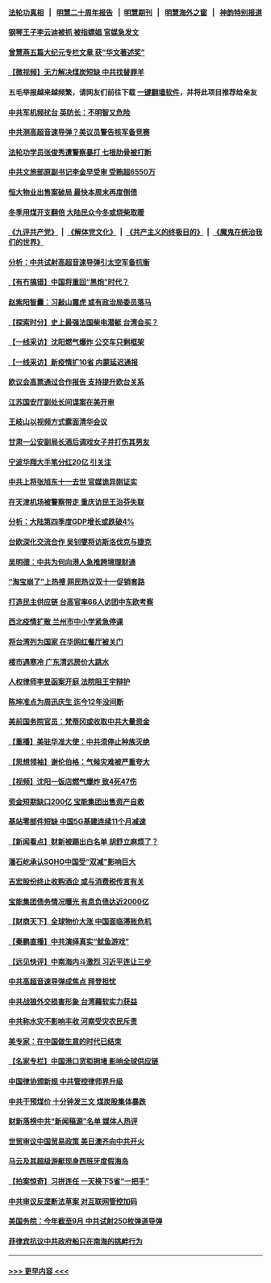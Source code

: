 #### [法轮功真相](https://github.com/gfw-breaker/truth/blob/master/README.md?t=0) &nbsp;&nbsp;|&nbsp;&nbsp; [明慧二十周年报告](https://github.com/gfw-breaker/mh-reports/blob/master/README.md?t=0) &nbsp;&nbsp;|&nbsp;&nbsp;[明慧期刊](https://github.com/gfw-breaker/mh-qikan) &nbsp;&nbsp;|&nbsp;&nbsp; [明慧海外之窗](https://github.com/gfw-breaker/mh-news/blob/master/README.md?t=0) &nbsp;&nbsp;|&nbsp;&nbsp; [神韵特别报道](https://github.com/gfw-breaker/mh-news/blob/master/shenyun.md?t=0)
#### [钢琴王子李云迪被抓 被指嫖娼 官媒急发文](../pages/nsc413/n13320435.md?t=10220150) 
#### [曾慧燕五篇大纪元专栏文章 获“华文著述奖”](../pages/nsc413/n13320504.md?t=10220150) 
#### [【微视频】无力解决煤炭短缺 中共找替罪羊](../pages/nsc413/n13318440.md?t=10220150) 
#### 五毛举报越来越频繁，请网友们前往下载 [一键翻墙软件](https://github.com/gfw-breaker/ssr-accounts)，并将此项目推荐给亲友
#### [中共军机频扰台 英防长：不明智又危险](../pages/nsc413/n13320315.md?t=10220150) 
#### [中共测高超音速导弹？美议员警告核军备竞赛](../pages/nsc413/n13320040.md?t=10220150) 
#### [法轮功学员张俊秀遭警察暴打 七根肋骨被打断](../pages/nsc413/n13317436.md?t=10220150) 
#### [中共文旅部原副书记李金早受审 受贿超6550万](../pages/nsc413/n13319718.md?t=10220150) 
#### [恒大物业出售案破局 最快本周末再度倒债](../pages/nsc413/n13319898.md?t=10220150) 
#### [冬季用煤开支翻倍 大陆民众今冬或烧柴取暖](../pages/nsc413/n13319962.md?t=10220150) 
#### [《九评共产党》](https://github.com/begood0513/9ping.md/blob/master/README.md) &nbsp;|&nbsp; [《解体党文化》](../../../../jtdwh.md/blob/master/README.md)  &nbsp;|&nbsp; [《共产主义的终极目的》](../../../../gczydzjmd.md/blob/master/README.md) &nbsp;|&nbsp; [《魔鬼在统治我们的世界》](../../../../mgztzwmdsj.md/blob/master/README.md) 
#### [分析：中共试射高超音速导弹引太空军备抗衡](../pages/nsc413/n13319881.md?t=10220150) 
#### [【有冇搞错】中国将重回“黑炮”时代？](../pages/nsc413/n13318549.md?t=10220150) 
#### [赵紫阳智囊：习敲山震虎 或有政治局委员落马](../pages/nsc413/n13319876.md?t=10220150) 
#### [【探索时分】史上最强法国柴电潜艇 台湾会买？](../pages/nsc413/n13318603.md?t=10220150) 
#### [【一线采访】沈阳燃气爆炸 公交车只剩框架](../pages/nsc413/n13319584.md?t=10220150) 
#### [【一线采访】新疫情扩10省 内蒙延迟通报](../pages/nsc413/n13318107.md?t=10220150) 
#### [欧议会高票通过合作报告 支持提升欧台关系](../pages/nsc413/n13319667.md?t=10220150) 
#### [江苏国安厅副处长间谍案在美开审](../pages/nsc413/n13318619.md?t=10220150) 
#### [王岐山以视频方式露面清华会议](../pages/nsc413/n13319705.md?t=10220150) 
#### [甘肃一公安副局长酒后调戏女子并打伤其男友](../pages/nsc413/n13319562.md?t=10220150) 
#### [宁波华翔大手笔分红20亿 引关注](../pages/nsc413/n13319446.md?t=10220150) 
#### [中共上将张旭东十一去世 官媒诡异刚证实](../pages/nsc413/n13319545.md?t=10220150) 
#### [在天津机场被警察带走 重庆访民王治芬失联](../pages/nsc413/n13319465.md?t=10220150) 
#### [分析：大陆第四季度GDP增长或跌破4%](../pages/nsc413/n13318748.md?t=10220150) 
#### [台欧深化交流合作 吴钊燮将访斯洛伐克与捷克](../pages/nsc413/n13319242.md?t=10220150) 
#### [吴明德：中共为何向港人急推跨境理财通](../pages/nsc413/n13318858.md?t=10220150) 
#### [“淘宝崩了”上热搜 网民热议双十一促销套路](../pages/nsc413/n13318806.md?t=10220150) 
#### [打造民主供应链 台高官率66人访团中东欧考察](../pages/nsc413/n13319010.md?t=10220150) 
#### [西北疫情扩散 兰州市中小学紧急停课](../pages/nsc413/n13319288.md?t=10220150) 
#### [将台湾列为国家 在华网红餐厅被关门](../pages/nsc413/n13319250.md?t=10220150) 
#### [楼市遇寒冷 广东清远房价大跳水](../pages/nsc413/n13318705.md?t=10220150) 
#### [人权律师李昱函案开庭 法院阻王宇辩护](../pages/nsc413/n13318774.md?t=10220150) 
#### [陈坤准点为周迅庆生 迄今12年没间断](../pages/nsc413/n13318652.md?t=10220150) 
#### [美前国务院官员：梵蒂冈或收取中共大量资金](../pages/nsc413/n13318636.md?t=10220150) 
#### [【重播】美驻华准大使：中共须停止种族灭绝](../pages/nsc413/n13318037.md?t=10220150) 
#### [【思想领袖】谢伦伯格：气候灾难被严重夸大](../pages/nsc413/n13297203.md?t=10220150) 
#### [【视频】沈阳一饭店燃气爆炸 致4死47伤](../pages/nsc413/n13318699.md?t=10220150) 
#### [资金短期缺口200亿 宝能集团出售资产自救](../pages/nsc413/n13318596.md?t=10220150) 
#### [基站零部件短缺 中国5G基建连续11个月减速](../pages/nsc413/n13318522.md?t=10220150) 
#### [【新闻看点】财新被踢出白名单 胡舒立麻烦了？](../pages/nsc413/n13318382.md?t=10220150) 
#### [潘石屹承认SOHO中国受“双减”影响巨大](../pages/nsc413/n13318520.md?t=10220150) 
#### [吉宏股份终止收购酒企 或与消费税传言有关](../pages/nsc413/n13318446.md?t=10220150) 
#### [宝能集团债务情况曝光 有息负债达近2000亿](../pages/nsc413/n13318389.md?t=10220150) 
#### [【财商天下】全球物价大涨 中国面临滞胀危机](../pages/nsc413/n13318019.md?t=10220150) 
#### [【秦鹏直播】中共演绎真实“鱿鱼游戏”](../pages/nsc413/n13318417.md?t=10220150) 
#### [【远见快评】中南海内斗激烈 习近平连让三步](../pages/nsc413/n13318407.md?t=10220150) 
#### [中共高超音速导弹成焦点 拜登担忧](../pages/nsc413/n13318346.md?t=10220150) 
#### [中共战狼外交损害形象 台湾藉软实力获益](../pages/nsc413/n13318274.md?t=10220150) 
#### [中共称水灾不影响丰收 河南受灾农民斥责](../pages/nsc413/n13318283.md?t=10220150) 
#### [美专家：在中国做生意的时代已结束](../pages/nsc413/n13318130.md?t=10220150) 
#### [【名家专栏】中国港口货柜拥堵 影响全球供应链](../pages/nsc413/n13317520.md?t=10220150) 
#### [中国律协颁新规 中共管控律师界升级](../pages/nsc413/n13318177.md?t=10220150) 
#### [中共干预煤价 十分钟发三文 煤炭股集体暴跌](../pages/nsc413/n13318004.md?t=10220150) 
#### [财新落榜中共“新闻稿源”名单 媒体人热评](../pages/nsc413/n13317969.md?t=10220150) 
#### [世贸审议中国贸易政策 美日澳齐向中共开火](../pages/nsc413/n13318088.md?t=10220150) 
#### [马云及其超级游艇现身西班牙度假海岛](../pages/nsc413/n13318042.md?t=10220150) 
#### [【拍案惊奇】习拼连任 一天换下5省“一把手”](../pages/nsc413/n13317717.md?t=10220150) 
#### [中共审议反垄断法草案 对互联网管控加码](../pages/nsc413/n13317290.md?t=10220150) 
#### [美国务院：今年截至9月 中共试射250枚弹道导弹](../pages/nsc413/n13317854.md?t=10220150) 
#### [菲律宾抗议中共政府船只在南海的挑衅行为](../pages/nsc413/n13317826.md?t=10220150) 

----
#### [ >>> 更早内容 <<< ](../indexes/nsc413-earlier.md)
